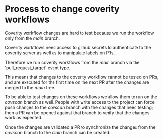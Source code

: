 Process to change coverity workflows
====================================

Coverity workflow changes are hard to test because we run the workflow only
from the _main_ branch.

Coverity workflows need access to github secrets to authenticate to the
coverity server as well as to manipulate labels on PRs.

Therefore we run coverity workflows from the _main_ branch via the
'pull_request_target' event type.

This means that changes to the coverity workflow cannot be tested on PRs, and
are executed for the first time on the next PR after the changes are merged
to the _main_ tree.

To be able to test changes on these workflows we allow them to run on the
_covscan_ branch as well. People with write access to the project can force
push changes to the _covscan_ branch with the changes that need testing; then
a PR can be opened against that branch to verify that the changes work as
expected.

Once the changes are validated a PR to synchronize the changes from the
_covscan_ branch to the _main_ branch can be created.
